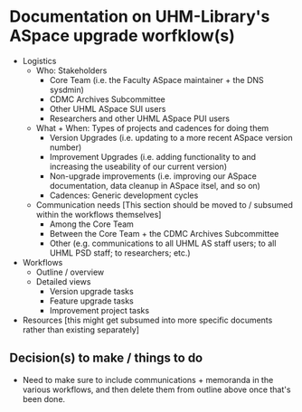 # Documentation on UHM-Library's ASpace upgrade worfklow(s)

- Logistics
  - Who: Stakeholders
    - Core Team (i.e. the Faculty ASpace maintainer + the DNS sysdmin)
    - CDMC Archives Subcommittee
    - Other UHML ASpace SUI users
    - Researchers and other UHML ASpace PUI users
  - What + When: Types of projects and cadences for doing them
    - Version Upgrades (i.e. updating to a more recent ASpace version number)
    - Improvement Upgrades (i.e. adding functionality to and increasing the useability of our current version)
    - Non-upgrade improvements (i.e. improving our ASpace documentation, data cleanup in ASpace itsel, and so on)
    - Cadences: Generic development cycles
  - Communication needs [This section should be moved to / subsumed within the workflows themselves]
    - Among the Core Team
    - Between the Core Team + the CDMC Archives Subcommittee
    - Other (e.g. communications to all UHML AS staff users; to all UHML PSD staff; to researchers; etc.)
- Workflows
  - Outline / overview
  - Detailed views
    - Version upgrade tasks
    - Feature upgrade tasks
    - Improvement project tasks
- Resources [this might get subsumed into more specific documents rather than existing separately]

## Decision(s) to make / things to do

- Need to make sure to include communications + memoranda in the various workflows, and then delete them from outline above once that's been done.
